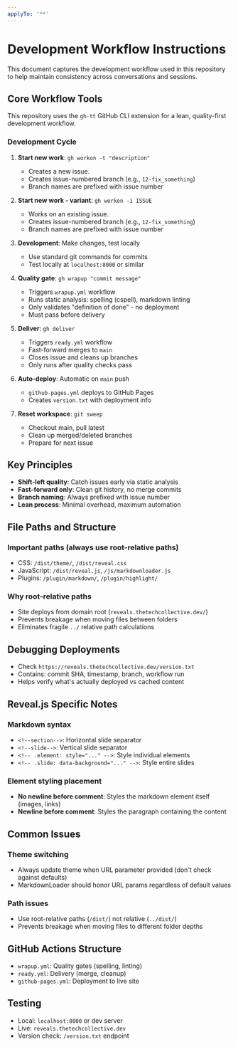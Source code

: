 ```yaml
---
applyTo: '**'
---
```


# Development Workflow Instructions

This document captures the development workflow used in this repository to help maintain consistency across conversations and sessions.

## Core Workflow Tools

This repository uses the `gh-tt` GitHub CLI extension for a lean, quality-first development workflow.

### Development Cycle

1. **Start new work**: `gh workon -t "description"`
   - Creates a new issue.
   - Creates issue-numbered branch (e.g., `12-fix_something`)
   - Branch names are prefixed with issue number

2. **Start new work - variant**: `gh workon -i ISSUE`
   - Works on an existing issue.
   - Creates issue-numbered branch (e.g., `12-fix_something`)
   - Branch names are prefixed with issue number

3. **Development**: Make changes, test locally
   - Use standard git commands for commits
   - Test locally at `localhost:8000` or similar

4. **Quality gate**: `gh wrapup "commit message"`
   - Triggers `wrapup.yml` workflow
   - Runs static analysis: spelling (cspell), markdown linting
   - Only validates "definition of done" - no deployment
   - Must pass before delivery

5. **Deliver**: `gh deliver`
   - Triggers `ready.yml` workflow  
   - Fast-forward merges to `main`
   - Closes issue and cleans up branches
   - Only runs after quality checks pass

6. **Auto-deploy**: Automatic on `main` push
   - `github-pages.yml` deploys to GitHub Pages
   - Creates `version.txt` with deployment info

7. **Reset workspace**: `git sweep`
   - Checkout main, pull latest
   - Clean up merged/deleted branches
   - Prepare for next issue

## Key Principles

- **Shift-left quality**: Catch issues early via static analysis
- **Fast-forward only**: Clean git history, no merge commits
- **Branch naming**: Always prefixed with issue number
- **Lean process**: Minimal overhead, maximum automation

## File Paths and Structure

### Important paths (always use root-relative paths)

- CSS: `/dist/theme/`, `/dist/reveal.css`
- JavaScript: `/dist/reveal.js`, `/js/markdownloader.js`  
- Plugins: `/plugin/markdown/`, `/plugin/highlight/`

### Why root-relative paths

- Site deploys from domain root (`reveals.thetechcollective.dev/`)
- Prevents breakage when moving files between folders
- Eliminates fragile `../` relative path calculations

## Debugging Deployments

- Check `https://reveals.thetechcollective.dev/version.txt`
- Contains: commit SHA, timestamp, branch, workflow run
- Helps verify what's actually deployed vs cached content

## Reveal.js Specific Notes

### Markdown syntax

- `<!--section-->`: Horizontal slide separator
- `<!--slide-->`: Vertical slide separator  
- `<!-- .element: style="..." -->`: Style individual elements
- `<!-- .slide: data-background="..." -->`: Style entire slides

### Element styling placement

- **No newline before comment**: Styles the markdown element itself (images, links)
- **Newline before comment**: Styles the paragraph containing the content

## Common Issues

### Theme switching

- Always update theme when URL parameter provided (don't check against defaults)
- MarkdownLoader should honor URL params regardless of default values

### Path issues

- Use root-relative paths (`/dist/`) not relative (`../dist/`)  
- Prevents breakage when moving files to different folder depths

## GitHub Actions Structure

- `wrapup.yml`: Quality gates (spelling, linting)
- `ready.yml`: Delivery (merge, cleanup)  
- `github-pages.yml`: Deployment to live site

## Testing

- Local: `localhost:8000` or dev server
- Live: `reveals.thetechcollective.dev`
- Version check: `/version.txt` endpoint
